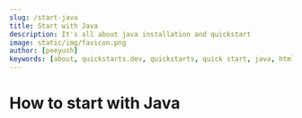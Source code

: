 ```yaml
---
slug: /start-java
title: Start with Java
description: It's all about java installation and quickstart
image: static/img/favicon.png
author: [peeyush]
keywords: [about, quickstarts.dev, quickstarts, quick start, java, html, css]
---
```


# How to start with Java
